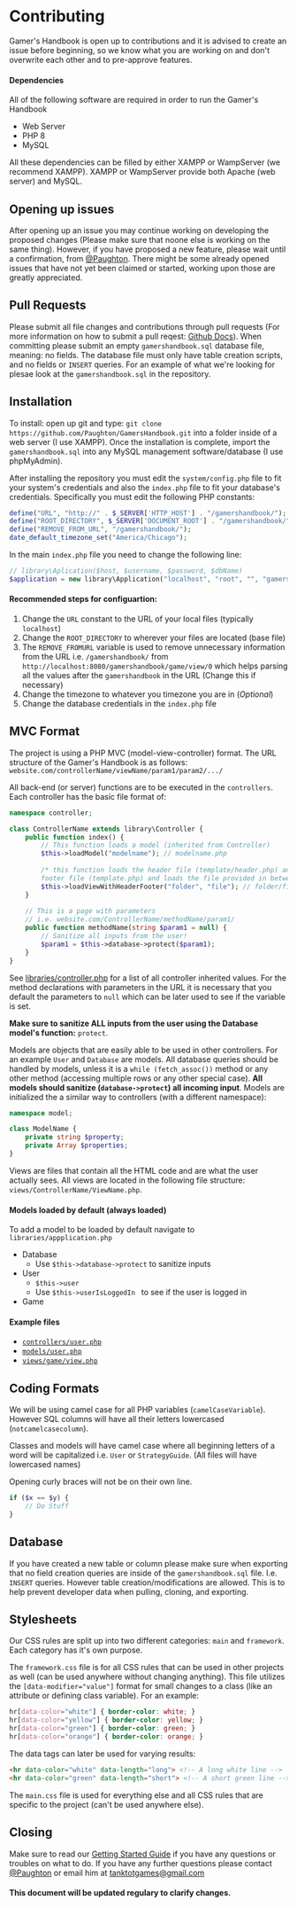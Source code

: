 # Contributing
Gamer's Handbook is open up to contributions and it is advised to create an issue before beginning, so we know what you are working on and don't overwrite each other and to pre-approve features.

#### Dependencies
All of the following software are required in order to run the Gamer's Handbook
- Web Server
- PHP 8
- MySQL

All these dependencies can be filled by either XAMPP or WampServer (we recommend XAMPP). XAMPP or WampServer provide both Apache (web server) and MySQL.

## Opening up issues
After opening up an issue you may continue working on developing the proposed changes (Please make sure that noone else is working on the same thing). However, if you have proposed a new feature, please wait until a confirmation, from [@Paughton](https://github.com/Paughton/). There might be some already opened issues that have not yet been claimed or started, working upon those are greatly appreciated.

## Pull Requests
Please submit all file changes and contributions through pull requests (For more information on how to submit a pull reqest: [Github Docs](https://docs.github.com/en/github/collaborating-with-pull-requests/proposing-changes-to-your-work-with-pull-requests/creating-a-pull-request)). When committing please submit an empty `gamershandbook.sql` database file, meaning: no fields. The database file must only have table creation scripts, and no fields or `INSERT` queries. For an example of what we're looking for plesae look at the 	`gamershandbook.sql` in the repository.

## Installation
To install: open up git and type: `git clone https://github.com/Paughton/GamersHandbook.git` into a folder inside of a web server (I use XAMPP). Once the installation is complete, import the `gamershandbook.sql` into any MySQL management software/database (I use phpMyAdmin).

After installing the repository you must edit the `system/config.php` file to fit your system's credentials and also the `index.php` file to fit your database's credentials. Specifically you must edit the following PHP constants:
```PHP
define("URL", "http://" . $_SERVER['HTTP_HOST'] . "/gamershandbook/");
define("ROOT_DIRECTORY", $_SERVER['DOCUMENT_ROOT'] . "/gamershandbook/");
define("REMOVE_FROM_URL", "/gamershandbook/");
date_default_timezone_set("America/Chicago");
```
In the main `index.php` file you need to change the following line:
```PHP
// library\Aplication($host, $username, $password, $dbName)
$application = new library\Application("localhost", "root", "", "gamershandbook");
```

#### Recommended steps for configuartion:
1. Change the `URL` constant to the URL of your local files (typically `localhost`)
2. Change the `ROOT_DIRECTORY` to wherever your files are located (base file)
3. The `REMOVE_FROMURL` variable is used to remove unnecessary information from the URL i.e. `/gamershandbook/` from `http://localhost:8080/gamershandbook/game/view/0` which helps parsing all the values after the `gamershandbook` in the URL (Change this if necessary)
4. Change the timezone to whatever you timezone you are in (*Optional*)
5. Change the database credentials in the `index.php` file

## MVC Format

The project is using a PHP MVC (model-view-controller) format. The URL structure of the Gamer's Handbook is as follows: `website.com/controllerName/viewName/param1/param2/.../`

All back-end (or server) functions are to be executed in the `controllers`. Each controller has the basic file format of:
```PHP
namespace controller;

class ControllerName extends library\Controller {
	public function index() {
    	// This function loads a model (inherited from Controller)
    	$this->loadModel("modelname"); // modelname.php
        
        /* this function loads the header file (template/header.php) and
        footer file (template.php) and loads the file provided in between */
        $this->loadViewWithHeaderFooter("folder", "file"); // folder/file.php
	}
    
    // This is a page with parameters
    // i.e. website.com/ControllerName/methodName/param1/
    public function methodName(string $param1 = null) {
    	// Sanitize all inputs from the user!
    	$param1 = $this->database->protect($param1);
	}
}
```

See [libraries/controller.php](https://github.com/Paughton/GamersHandbook/blob/main/system/libraries/controller.php) for a list of all controller inherited values. For the method declarations with parameters in the URL it is necessary that you default the parameters to `null` which can be later used to see if the variable is set.

**Make sure to sanitize ALL inputs from the user using the Database model's function:** `protect`.

Models are objects that are easily able to be used in other controllers. For an example `User` and `Database` are models. All database queries should be handled by models, unless it is a `while (fetch_assoc())` method or any other method (accessing multiple rows or any other special case). **All models should sanitize (`database->protect`) all incoming input**. Models are initialized the a similar way to controllers (with a different namespace):
```PHP
namespace model;

class ModelName {
	private string $property;
    private Array $properties;
}
```

Views are files that contain all the HTML code and are what the user actually sees. All views are located in the following file structure: `views/ControllerName/ViewName.php`.

#### Models loaded by default (always loaded)
To add a model to be loaded by default navigate to `libraries/appplication.php`
- Database
    - Use `$this->database->protect` to sanitize inputs
- User
    - `$this->user`
    - Use `$this->userIsLoggedIn ` to see if the user is logged in
- Game

#### Example files
- [`controllers/user.php`](https://github.com/Paughton/GamersHandbook/blob/main/system/controllers/user.php)
- [`models/user.php`](https://github.com/Paughton/GamersHandbook/blob/main/system/models/user.php)
- [`views/game/view.php`](https://github.com/Paughton/GamersHandbook/blob/main/system/views/game/view.php)

## Coding Formats
We will be using camel case for all PHP variables (`camelCaseVariable`). However SQL columns will have all their letters lowercased (`notcamelcasecolumn`).

Classes and models will have camel case where all beginning letters of a word will be capitalized i.e. `User` or `StrategyGuide`. (All files will have lowercased names)

Opening curly braces will not be on their own line.
```PHP
if ($x == $y) {
	// Do Stuff
}
```

## Database
If you have created a new table or column please make sure when exporting that no field creation queries are inside of the `gamershandbook.sql` file. I.e. `INSERT` queries. However table creation/modifications are allowed. This is to help prevent developer data when pulling, cloning, and exporting.

## Stylesheets
Our CSS rules are split up into two different categories: `main` and `framework`. Each category has it's own purpose.

The `framework.css` file is for all CSS rules that can be used in other projects as well (can be used anywhere without changing anything). This file utilizes the `[data-modifier="value"]` format for small changes to a class (like an attribute or defining class variable). For an example:
```CSS
hr[data-color="white"] { border-color: white; }
hr[data-color="yellow"] { border-color: yellow; }
hr[data-color="green"] { border-color: green; }
hr[data-color="orange"] { border-color: orange; }
```

The data tags can later be used for varying results:
```HTML
<hr data-color="white" data-length="long"> <!-- A long white line -->
<hr data-color="green" data-length="short"> <!-- A short green line -->
```

The `main.css` file is used for everything else and all CSS rules that are specific to the project (can't be used anywhere else).

## Closing
Make sure to read our [Getting Started Guide](https://github.com/Paughton/GamersHandbook/blob/main/GETTINGSTARTED.md) if you have any questions or troubles on what to do. If you have any further questions please contact [@Paughton](https://github.com/Paughton/) or email him at [tanktotgames@gmail.com](mailto:tanktotgames@gmail.com)

#### This document will be updated regulary to clarify changes.